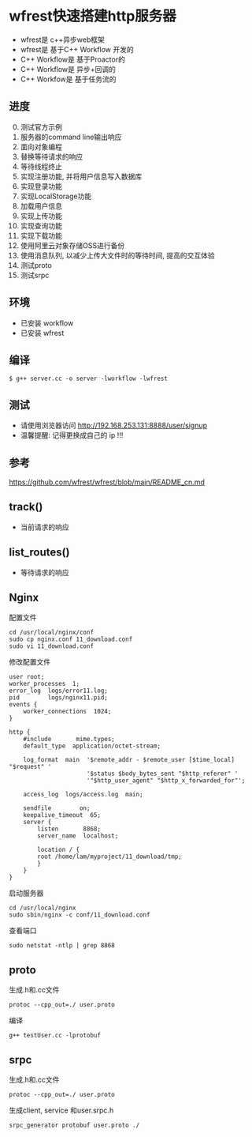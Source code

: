 # wfrest快速搭建http服务器
* wfrest是 c++异步web框架
* wfrest是 基于C++ Workflow 开发的
* C++ Workflow是 基于Proactor的
* C++ Workflow是 异步+回调的
* C++ Workfow是 基于任务流的

## 进度
0. 测试官方示例
1. 服务器的command line输出响应
2. 面向对象编程
3. 替换等待请求的响应
4. 等待线程终止
5. 实现注册功能, 并将用户信息写入数据库
6. 实现登录功能 
7. 实现LocalStorage功能
8. 加载用户信息
9. 实现上传功能
10. 实现查询功能
11. 实现下载功能
12. 使用阿里云对象存储OSS进行备份
13. 使用消息队列, 以减少上传大文件时的等待时间, 提高的交互体验
14. 测试proto
15. 测试srpc

## 环境
* 已安装 workflow
* 已安装 wfrest

## 编译
```
$ g++ server.cc -o server -lworkflow -lwfrest
```

## 测试
* 请使用浏览器访问 http://192.168.253.131:8888/user/signup
* 温馨提醒: 记得更换成自己的 ip !!!

## 参考
https://github.com/wfrest/wfrest/blob/main/README_cn.md

## track() 
* 当前请求的响应

## list_routes()
* 等待请求的响应

## Nginx
配置文件
```
cd /usr/local/nginx/conf
sudo cp nginx.conf 11_download.conf
sudo vi 11_download.conf
```
修改配置文件
```
user root;
worker_processes  1;
error_log  logs/error11.log;
pid        logs/nginx11.pid;
events {
    worker_connections  1024;
}

http {
    #include       mime.types;
    default_type  application/octet-stream;

    log_format  main  '$remote_addr - $remote_user [$time_local] "$request" '
                      '$status $body_bytes_sent "$http_referer" '
                      '"$http_user_agent" "$http_x_forwarded_for"';

    access_log  logs/access.log  main;

    sendfile        on;
    keepalive_timeout  65;
    server {
        listen       8868;
        server_name  localhost;

        location / {
        root /home/lam/myproject/11_download/tmp;
        }
    }
}

```

启动服务器
```
cd /usr/local/nginx
sudo sbin/nginx -c conf/11_download.conf
```

查看端口
```
sudo netstat -ntlp | grep 8868
```

## proto
生成.h和.cc文件
```
protoc --cpp_out=./ user.proto
```
编译
```
g++ testUser.cc -lprotobuf
```

## srpc
生成.h和.cc文件
```
protoc --cpp_out=./ user.proto
```
生成client, service 和user.srpc.h
```
srpc_generator protobuf user.proto ./
```